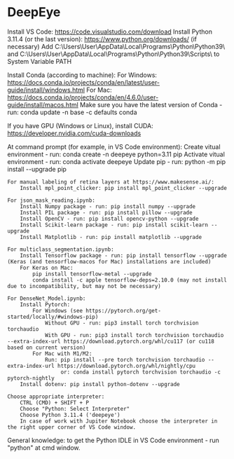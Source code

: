 # DeepEye

Install VS Code: https://code.visualstudio.com/download
Install Python 3.11.4 (or the last version): https://www.python.org/downloads/ (if necessary)
Add C:\Users\User\AppData\Local\Programs\Python\Python39\ and C:\Users\User\AppData\Local\Programs\Python\Python39\Scripts\ to System Variable PATH

Install Conda (according to machine):
	For Windows: https://docs.conda.io/projects/conda/en/latest/user-guide/install/windows.html
	For Mac: https://docs.conda.io/projects/conda/en/4.6.0/user-guide/install/macos.html
	Make sure you have the latest version of Conda - run: conda update -n base -c defaults conda

If you have GPU (Windows or Linux), install CUDA: https://developer.nvidia.com/cuda-downloads

At command prompt (for example, in VS Code environment):
	Create vitual environment - run: conda create -n deepeye python=3.11 pip 
	Activate vitual environment - run: conda activate deepeye
	Update pip - run: python -m pip install --upgrade pip

	For manual labeling of retina layers at https://www.makesense.ai/:
		Install mpl_point_clicker: pip install mpl_point_clicker --upgrade

 	For json_mask_reading.ipynb:
		Install Numpy package - run: pip install numpy --upgrade
		Install PIL package - run: pip install pillow --upgrade
		Install OpenCV - run: pip install opencv-python --upgrade
		Install Scikit-learn package - run: pip install scikit-learn --upgrade
		Install Matplotlib - run: pip install matplotlib --upgrade

	For multiclass_segmentation.ipynb:
		Install Tensorflow package - run: pip install tensorflow --upgrade (Keras (and tensorflow-macos for Mac) installations are included)
		For Keras on Mac:
			pip install tensorflow-metal --upgrade
			conda install -c apple tensorflow-deps=2.10.0 (may not install due to incompatibility, but may not be necessary)
	
	For DenseNet_Model.ipynb:
		Install Pytorch:
			For Windows (see https://pytorch.org/get-started/locally/#windows-pip) 
				Without GPU - run: pip3 install torch torchvision torchaudio
				With GPU - run: pip3 install torch torchvision torchaudio --extra-index-url https://download.pytorch.org/whl/cu117 (or cu118 based on current version)
			For Mac with M1/M2:
				Run: pip install --pre torch torchvision torchaudio --extra-index-url https://download.pytorch.org/whl/nightly/cpu
					 or: conda install pytorch torchvision torchaudio -c pytorch-nightly
		Install dotenv: pip install python-dotenv --upgrade

	Choose appropriate interpreter:
		CTRL (CMD) + SHIFT + P
		Choose "Python: Select Interpreter"
		Choose Python 3.11.4 ('deepeye')
		In case of work with Jupiter Notebook choose the interpreter in the right upper corner of VS Code window.


General knowledge: to get the Python IDLE in VS Code environment - run "python" at cmd window.

